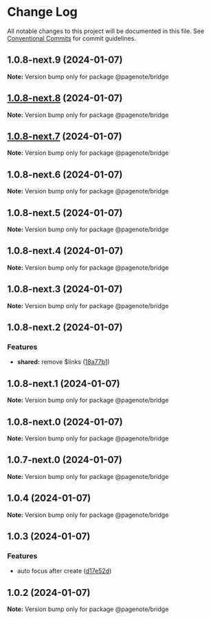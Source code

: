 # Change Log

All notable changes to this project will be documented in this file.
See [Conventional Commits](https://conventionalcommits.org) for commit guidelines.

## 1.0.8-next.9 (2024-01-07)

**Note:** Version bump only for package @pagenote/bridge





## [1.0.8-next.8](https://github.com/rowthan/pagenote/compare/@pagenote/bridge@1.0.8-next.7...@pagenote/bridge@1.0.8-next.8) (2024-01-07)

**Note:** Version bump only for package @pagenote/bridge





## [1.0.8-next.7](https://github.com/rowthan/pagenote/compare/@pagenote/bridge@1.0.8-next.6...@pagenote/bridge@1.0.8-next.7) (2024-01-07)

**Note:** Version bump only for package @pagenote/bridge





## 1.0.8-next.6 (2024-01-07)

**Note:** Version bump only for package @pagenote/bridge





## 1.0.8-next.5 (2024-01-07)

**Note:** Version bump only for package @pagenote/bridge





## 1.0.8-next.4 (2024-01-07)

**Note:** Version bump only for package @pagenote/bridge





## 1.0.8-next.3 (2024-01-07)

**Note:** Version bump only for package @pagenote/bridge





## 1.0.8-next.2 (2024-01-07)


### Features

* **shared:** remove $links ([18a77b1](https://github.com/rowthan/pagenote/commit/18a77b11fbe1ffcede483f7af12ed0506c2afee9))





## 1.0.8-next.1 (2024-01-07)

**Note:** Version bump only for package @pagenote/bridge





## 1.0.8-next.0 (2024-01-07)

**Note:** Version bump only for package @pagenote/bridge





## 1.0.7-next.0 (2024-01-07)

**Note:** Version bump only for package @pagenote/bridge





## 1.0.4 (2024-01-07)

**Note:** Version bump only for package @pagenote/bridge





## 1.0.3 (2024-01-07)


### Features

* auto focus after create ([d17e52d](https://github.com/rowthan/pagenote/commit/d17e52d7279791415aebb5b58c8c792baa1a5606))





## 1.0.2 (2024-01-07)

**Note:** Version bump only for package @pagenote/bridge
